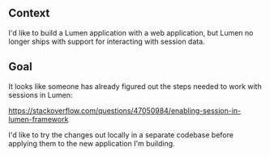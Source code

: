 ## Context

I'd like to build a Lumen application with a web application, but Lumen
no longer ships with support for interacting with session data.


## Goal

It looks like someone has already figured out the steps needed to work
with sessions in Lumen:

<https://stackoverflow.com/questions/47050984/enabling-session-in-lumen-framework>

I'd like to try the changes out locally in a separate codebase before
applying them to the new application I'm building.